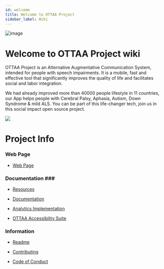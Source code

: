```yaml
---
id: welcome
title: Welcome to OTTAA Project 
sidebar_label: Wiki
---
```


![image](https://ottaaproject.com/img/ottaa-project.svg)

# Welcome to OTTAA Project wiki #



OTTAA Project is an Alternative Augmentative Communication System, intended for people with speech impairments. It is a mobile, fast and effective tool that significantly improves the quality of life and facilitates social and labor integration.

We had already improved more than 40000 people lifestyle in 11 countries, our App helps people with Cerebral Palsy, Aphasia, Autism, Down Syndrome & mild ALS. 
You can be part of this life-changer tech, join us in this social impact open source project.


[![](http://img.youtube.com/vi/zAL7yWxc-gU/0.jpg)](http://www.youtube.com/watch?v=zAL7yWxc-gU "Video")

# Project Info #

### Web Page ###
 * [Web Page](https://ottaaproject.com)

### Documentation ###
 * [Resources](https://bitbucket.org/ottaav4/ottaa-5/wiki/Resources)

 * [Documentation](https://ottaaproject.com/javadoc)

 * [Analytics Implementation](./AnalyticsImplementation.md)

 * [OTTAA Accessibility Suite](./Accessibility-devices)

### Information ###

 * [Readme](https://bitbucket.org/ottaav4/ottaa-5/wiki/Readme)

 * [Contributing](https://bitbucket.org/ottaav4/ottaa-5/wiki/Contributing)

 * [Code of Conduct](https://bitbucket.org/ottaav4/ottaa-5/wiki/Code-of-Conduct)